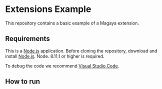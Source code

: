 # Extensions Example

This repository contains a basic example of a Magaya extension.

## Requirements

This is a [Node.js](https://nodejs.org) application. Before cloning the repository, download and install [Node.js](https://nodejs.org/en/download/). Node. 8.11.1 or higher is required.

To debug the code we recommend [Visual Studio Code](https://code.visualstudio.com/).

## How to run

